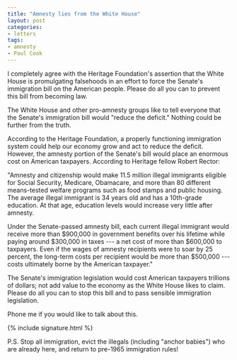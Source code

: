 ```yaml
---
title: "Amnesty lies from the White House"
layout: post
categories:
- letters
tags:
- amnesty
- Paul Cook
---
```


I completely agree with the Heritage Foundation's assertion that the White House is promulgating falsehoods in an effort to force the Senate's immigration bill on the American people. Please do all you can to prevent this bill from becoming law.

The White House and other pro-amnesty groups like to tell everyone that the Senate's immigration bill would "reduce the deficit." Nothing could be further from the truth.

According to the Heritage Foundation, a properly functioning immigration system could help our economy grow and act to reduce the deficit. However, the amnesty portion of the Senate's bill would place an enormous cost on American taxpayers. According to Heritage fellow Robert Rector:

"Amnesty and citizenship would make 11.5 million illegal immigrants eligible for Social Security, Medicare, Obamacare, and more than 80 different means-tested welfare programs such as food stamps and public housing. The average illegal immigrant is 34 years old and has a 10th-grade education. At that age, education levels would increase very little after amnesty.

Under the Senate-passed amnesty bill, each current illegal immigrant would receive more than $900,000 in government benefits over his lifetime while paying around $300,000 in taxes --- a net cost of more than $600,000 to taxpayers. Even if the wages of amnesty recipients were to soar by 25 percent, the long-term costs per recipient would be more than $500,000 --- costs ultimately borne by the American taxpayer."

The Senate's immigration legislation would cost American taxpayers trillions of dollars; not add value to the economy as the White House likes to claim. Please do all you can to stop this bill and to pass sensible immigration legislation.

Phone me if you would like to talk about this.

{% include signature.html %}

P.S. Stop all immigration, evict the illegals (including "anchor babies") who are already here, and return to pre-1965 immigration rules!